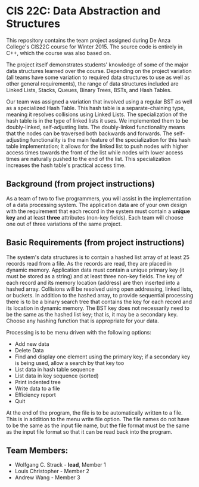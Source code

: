 # CIS 22C: Data Abstraction and Structures
This repository contains the team project assigned during De Anza College's CIS22C course for Winter 2015. The source code is entirely in C++, which the course was also based on.

The project itself demonstrates students' knowledge of some of the major data structures learned over the course. Depending on the project variation (all teams have some variation to required data structures to use as well as other general requirements), the range of data structures included are Linked Lists, Stacks, Queues, Binary Trees, BSTs, and Hash Tables.

Our team was assigned a variation that involved using a regular BST as well as a specialized Hash Table. This hash table is a separate-chaining type, meaning it resolves collisions using Linked Lists. The specialization of the hash table is in the type of linked lists it uses. We implemented them to be doubly-linked, self-adjusting lists. The doubly-linked functionality means that the nodes can be traversed both backwards and forwards. The self-adjusting functionality is the main feature of the specialization for this hash table implementation; it allows for the linked list to push nodes with higher access times towards the front of the list while nodes with lower access times are naturally pushed to the end of the list. This specialization increases the hash table's practical access time.

## Background (from project instructions)
As a team of two to five programmers, you will assist in the implementation of a data processing system. The application data are of your own design with the requirement that each record in the system must contain a **unique key** and at least **three** attributes (non-key fields). Each team will choose one out of three variations of the same project.

## Basic Requirements (from project instructions)
The system's data structures is to contain a hashed list array of at least 25 records read from a file. As the records are read, they are placed in dynamic memory. Application data must contain a unique primary key (it must be stored as a string) and at least three non-key fields. The key of each record and its memory location (address) are then inserted into a hashed array. Collisions will be resolved using open addressing, linked lists, or buckets. In addition to the hashed array, to provide sequential processing there is to be a binary search tree that contains the key for each record and its location in dynamic memory. The BST key does not necessarily need to be the same as the hashed list key; that is, it may be a secondary key. Choose any hashing function that is appropriate for your data.

Processing is to be menu driven with the following options:
- Add new data
- Delete Data
- Find and display one element using the primary key; if a secondary key is being used, allow a search by that key too
- List data in hash table sequence
- List data in key sequence (sorted)
- Print indented tree
- Write data to a file
- Efficiency report
- Quit

At the end of the program, the file is to be automatically written to a file. This is in addition to the menu write file option. The file names do not have to be the same as the input file name, but the file format must be the same as the input file format so that it can be read back into the program.

## Team Members:
- Wolfgang C. Strack - **lead**, Member 1
- Louis Christopher - Member 2
- Andrew Wang - Member 3
